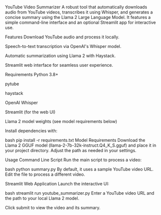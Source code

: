 YouTube Video Summarizer
A robust tool that automatically downloads audio from YouTube videos, transcribes it using Whisper, and generates a concise summary using the Llama 2 Large Language Model. It features a simple command-line interface and an optional Streamlit app for interactive use.

Features
Download YouTube audio and process it locally.

Speech-to-text transcription via OpenAI's Whisper model.

Automatic summarization using Llama 2 with Haystack.

Streamlit web interface for seamless user experience.

Requirements
Python 3.8+

pytube

haystack

OpenAI Whisper

Streamlit (for the web UI)

Llama 2 model weights (see model requirements below)

Install dependencies with:

bash
pip install -r requirements.txt
Model Requirements
Download the Llama 2 GGUF model (llama-2-7b-32k-instruct.Q4_K_S.gguf) and place it in your project directory. Adjust the path as needed in your settings.

Usage
Command Line Script
Run the main script to process a video:

bash
python summary.py
By default, it uses a sample YouTube video URL. Edit the file to process a different video.

Streamlit Web Application
Launch the interactive UI:

bash
streamlit run youtube_summarizer.py
Enter a YouTube video URL and the path to your local Llama 2 model.

Click submit to view the video and its summary.